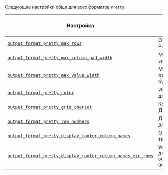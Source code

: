 
<!-- Note: This file is used as a snippet in all files that import it --> 

Следующие настройки общи для всех форматов `Pretty`:

| Настройка                                                                                                                                                                     | Описание                                                                                                                                                                                                                                 | Значение по умолчанию |
|-----------------------------------------------------------------------------------------------------------------------------------------------------------------------------|---------------------------------------------------------------------------------------------------------------------------------------------------------------------------------------------------------------------------------------------|-----------------------|
| [`output_format_pretty_max_rows`](/operations/settings/settings-formats.md/#output_format_pretty_max_rows)                                                          | Ограничение по количеству строк для форматов Pretty.                                                                                                                                                                                                               | `10000`               |
| [`output_format_pretty_max_column_pad_width`](/operations/settings/settings-formats.md/#output_format_pretty_max_column_pad_width)                                  | Максимальная ширина для дополнения всех значений в колонке в форматах Pretty.                                                                                                                                                                              | `250`                 |
| [`output_format_pretty_max_value_width`](/operations/settings/settings-formats.md/#output_format_pretty_max_value_width)                                            | Максимальная ширина значения для отображения в форматах Pretty. Если больше - будет обрезано.                                                                                                                                                           | `10000`               |                                                                                                                                                 
| [`output_format_pretty_color`](/operations/settings/settings-formats.md/#output_format_pretty_color)                                                                | Использовать последовательности escape ANSI для раскрашивания в форматах Pretty.                                                                                                                                                                                | `true`                |
| [`output_format_pretty_grid_charset`](/operations/settings/settings-formats.md/#output_format_pretty_grid_charset)                                                  | Кодировка для печати границ таблицы. Доступные кодировки: ASCII, UTF-8.                                                                                                                                                                        | `UTF-8`               |                                                                                                                                                           
| [`output_format_pretty_row_numbers`](/operations/settings/settings-formats.md/#output_format_pretty_row_numbers)                                                    | Добавить номера строк перед каждой строкой для красивого выходного формата.                                                                                                                                                                                   | `true`                |                                                                                                                                                                          
| [`output_format_pretty_display_footer_column_names`](/operations/settings/settings-formats.md/#output_format_pretty_display_footer_column_names)                    | Отображать имена колонок в подвале, если таблица содержит много строк.                                                                                                                                                                             | `true`                |                                                                                                                                                                    
| [`output_format_pretty_display_footer_column_names_min_rows`](/operations/settings/settings-formats.md/#output_format_pretty_display_footer_column_names_min_rows)  | Устанавливает минимальное количество строк, для которых будет отображаться подвал, если [`output_format_pretty_display_footer_column_names`](/operations/settings/settings-formats.md/#output_format_pretty_display_footer_column_names) включен.  | `50`                  |
